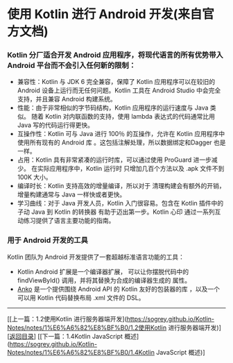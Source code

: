 # 使用 Kotlin 进行 Android 开发(来自官方文档)

### Kotlin 分厂适合开发 Android 应用程序，将现代语言的所有优势带入 Android 平台而不会引入任何新的限制：

- 兼容性：Kotlin 与 JDK 6 完全兼容，保障了 Kotlin 应用程序可以在较旧的 Android 设备上运行而无任何问题。Kotlin 工具在 Android Studio 中会完全支持，并且兼容 Android 构建系统。
- 性能：由于非常相似的字节码结构，Kotlin 应用程序的运行速度与 Java 类似。 随着 Kotlin 对内联函数的支持，使用 lambda 表达式的代码通常比用Java 写的代码运行得更快。
- 互操作性：Kotlin 可与 Java 进行 100％ 的互操作，允许在 Kotlin 应用程序中使用所有现有的 Android 库 。这包括注解处理，所以数据绑定和Dagger 也是一样。
- 占用：Kotlin 具有非常紧凑的运行时库，可以通过使用 ProGuard 进一步减少。 在实际应用程序中，Kotlin 运行时 只增加几百个方法以及 .apk 文件不到 100K 大小。
- 编译时长：Kotlin 支持高效的增量编译，所以对于 清理构建会有额外的开销，增量构建通常与 Java 一样快或者更快。
- 学习曲线：对于 Java 开发人员，Kotlin 入门很容易。包含在 Kotlin 插件中的子动 Java 到 Kotlin 的转换器 有助于迈出第一步。Kotlin 心印 通过一系列互动练习提供了语言主要功能的指南。

### 用于 Android 开发的工具

Kotlin 团队为 Android 开发提供了一套超越标准语言功能的工具：

- Kotlin Android 扩展是一个编译器扩展， 可以让你摆脱代码中的 findViewById() 调用，并将其替换为合成的编译器生成的 属性。
- [Anko](https://github.com/kotlin/anko) 是一个提供围绕 Android API 的 Kotlin 友好的包装器的库 ，以及一个可以用 Kotlin 代码替换布局 .xml 文件的 DSL。

---
[[上一篇：1.2使用Kotlin 进行服务器端开发](https://sogrey.github.io/Kotlin-Notes/notes/1%E6%A6%82%E8%BF%B0/1.2使用Kotlin 进行服务器端开发)] [[返回目录](https://sogrey.github.io/Kotlin-Notes/)] [[下一篇：1.4Kotlin JavaScript 概述](https://sogrey.github.io/Kotlin-Notes/notes/1%E6%A6%82%E8%BF%B0/1.4Kotlin JavaScript 概述)]